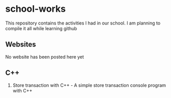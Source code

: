 # school-works

This repository contains the activities I had in our school.
I am planning to compile it all while learning github

## Websites

No website has been posted here yet

## C++

1.  Store transaction with C++ - A simple store transaction console program with C++
